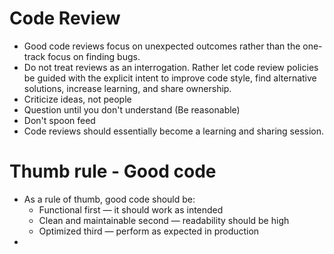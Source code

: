 # Code Review

* Good code reviews focus on unexpected outcomes rather than the one-track focus on finding bugs. 
* Do not treat reviews as an interrogation. Rather let code review policies be guided with the explicit intent to improve code style, find alternative solutions, increase learning, and share ownership.
* Criticize ideas, not people
* Question until you don't understand (Be reasonable)
* Don't spoon feed
* Code reviews should essentially become a learning and sharing session.


# Thumb rule - Good code
* As a rule of thumb, good code should be:
    * Functional first — it should work as intended
    * Clean and maintainable second — readability should be high
    * Optimized third — perform as expected in production
* 